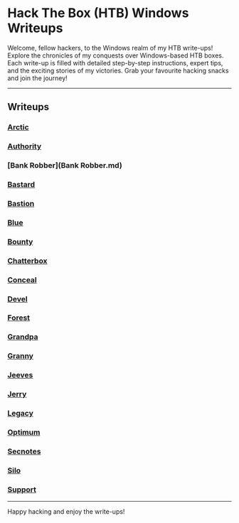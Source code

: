 # Hack The Box (HTB) Windows Writeups

Welcome, fellow hackers, to the Windows realm of my HTB write-ups! Explore the chronicles of my conquests over Windows-based HTB boxes. Each write-up is filled with detailed step-by-step instructions, expert tips, and the exciting stories of my victories. Grab your favourite hacking snacks and join the journey!

---

## Writeups

### [Arctic](Arctic.md)

### [Authority](Authority.md)

### [Bank Robber](Bank Robber.md)

### [Bastard](Bastard.md)

### [Bastion](Bastion.md)

### [Blue](Blue.md)

### [Bounty](Bounty.md)

### [Chatterbox](Chatterbox.md)

### [Conceal](Conceal.md)

### [Devel](Devel.md)

### [Forest](Forest.md)

### [Grandpa](Grandpa.md)

### [Granny](Granny.md)

### [Jeeves](Jeeves.md)

### [Jerry](Jerry.md)

### [Legacy](Legacy.md)

### [Optimum](Optimum.md)

### [Secnotes](Secnotes.md)

### [Silo](Silo.md)

### [Support](Support.md)

---

Happy hacking and enjoy the write-ups!
